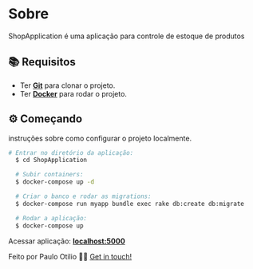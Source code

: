 Sobre
========
ShopApplication é uma aplicação para controle de estoque de produtos

<!-- Requisitos -->
## :books: Requisitos
- Ter [**Git**](https://git-scm.com/) para clonar o projeto.
- Ter [**Docker**](https://www.docker.com/) para rodar o projeto.

<!-- Começando -->
## :gear: Começando

instruções sobre como configurar o projeto localmente.
```bash
# Entrar no diretório da aplicação:
  $ cd ShopApplication

  # Subir containers:
  $ docker-compose up -d

  # Criar o banco e rodar as migrations:
  $ docker-compose run myapp bundle exec rake db:create db:migrate

  # Rodar a aplicação:
  $ docker-compose up
```
Acessar aplicação: [**localhost:5000**](http://localhost:5000/)

Feito por Paulo Otilio 👋🏻 [Get in touch!](https://github.com/paulootilio)